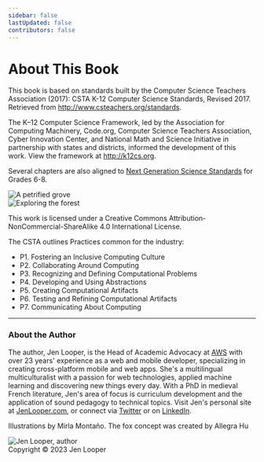 ```yaml
---
sidebar: false
lastUpdated: false
contributors: false
---
```

<main class="home">
    <h1 class="page-inner-title">About This Book</h1>
        <div class="features">
          <div class="feature">
             <p>This book is based on standards built by the Computer Science Teachers Association (2017): CSTA K-12 Computer Science Standards, Revised 2017. Retrieved from <a href="http://www.csteachers.org/standards">http://www.csteachers.org/standards</a>.</p>
            <p>The K–12 Computer Science Framework, led by the Association for Computing Machinery, Code.org, Computer Science Teachers Association, Cyber Innovation Center, and National Math and Science Initiative in partnership with states and districts, informed the development of this work. View the framework at <a href="http://k12cs.org">http://k12cs.org</a>.</p>
            <p>Several chapters are also aligned to <a href="https://www.nextgenscience.org/">Next Generation Science Standards</a> for Grades 6-8.</p>
          </div>
          <div class="feature hero">
            <img class="" alt="A petrified grove" :src="$withBase('./assets/art/mice-sm.png')"/>
          </div>
        </div>
         <div class="features">
          <div class="feature hero">
              <img class="" alt="Exploring the forest" :src="$withBase('./assets/art/cover-sm.png')"/>
            </div>
            <div class="feature">
              <p>This work is licensed under a Creative Commons Attribution-NonCommercial-ShareAlike 4.0 International License.</p>
              <p>The CSTA outlines Practices common for the industry:</p>
              <ul>
              <li>P1. Fostering an Inclusive Computing Culture</li>
              <li>P2. Collaborating Around Computing</li>
              <li>P3. Recognizing and Defining Computational Problems</li>
              <li>P4. Developing and Using Abstractions</li>
              <li>P5. Creating Computational Artifacts</li>
              <li>P6. Testing and Refining Computational Artifacts</li> 
              <li>P7. Communicating About Computing</li>
              </ul> 
            </div>
            </div>
            <hr/>
            <div class="features">
            <div class="feature">
            <h3>About the Author</h3>
              <p>The author, Jen Looper, is the Head of Academic Advocacy at <a href="https://aws.amazon.com">AWS</a> with over 23 years' experience as a web and mobile developer, specializing in creating cross-platform mobile and web apps. She's a multilingual multiculturalist with a passion for web technologies, applied machine learning and discovering new things every day. With a PhD in medieval French literature, Jen's area of focus is curriculum development and the application of sound pedagogy to technical topics. Visit Jen's personal site at <a href="https://www.jenlooper.com">JenLooper.com</a>, or connect via <a href="https://twitter.com/jenlooper">Twitter</a> or on <a href="https://www.linkedin.com/in/jenlooper/">LinkedIn</a>.</p>
              <p>Illustrations by Mirla Montaño. The fox concept was created by Allegra Hu</p>
            </div>
            <div class="feature hero">
              <img class="" alt="Jen Looper, author" :src="$withBase('./assets/art/jen-sm.jpg')"/>
            </div>
        </div>
      </main> 
    <div class="footer content-footer">Copyright © 2023 Jen Looper </div> 
